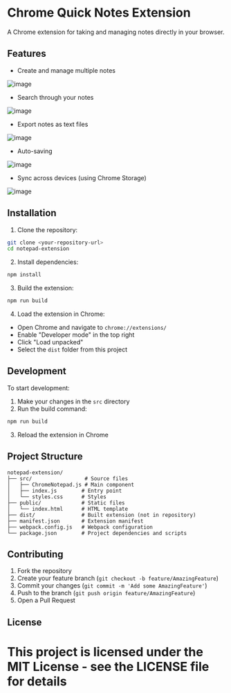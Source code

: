 # Chrome Quick Notes Extension

A Chrome extension for taking and managing notes directly in your browser.

## Features

- Create and manage multiple notes

![image](https://github.com/user-attachments/assets/e418ca66-c862-4575-a9eb-0c4303e83cf4)


- Search through your notes

![image](https://github.com/user-attachments/assets/07cbbb99-fcd3-4ede-b148-4d8e4ddc0f68)


- Export notes as text files

![image](https://github.com/user-attachments/assets/02910107-a259-40b4-adcf-827f614ffd3b)


- Auto-saving

![image](https://github.com/user-attachments/assets/d4ce015c-8db2-47a6-8975-09fda5b53e47)


- Sync across devices (using Chrome Storage)

![image](https://github.com/user-attachments/assets/81f1f9ba-f642-4a90-942f-1e17366142d6)


## Installation

1. Clone the repository:
```bash
git clone <your-repository-url>
cd notepad-extension
```

2. Install dependencies:
```bash
npm install
```

3. Build the extension:
```bash
npm run build
```

4. Load the extension in Chrome:
- Open Chrome and navigate to `chrome://extensions/`
- Enable "Developer mode" in the top right
- Click "Load unpacked"
- Select the `dist` folder from this project

## Development

To start development:

1. Make your changes in the `src` directory
2. Run the build command:
```bash
npm run build
```
3. Reload the extension in Chrome

## Project Structure

```
notepad-extension/
├── src/                 # Source files
│   ├── ChromeNotepad.js # Main component
│   ├── index.js        # Entry point
│   └── styles.css      # Styles
├── public/             # Static files
│   └── index.html      # HTML template
├── dist/               # Built extension (not in repository)
├── manifest.json       # Extension manifest
├── webpack.config.js   # Webpack configuration
└── package.json        # Project dependencies and scripts
```

## Contributing

1. Fork the repository
2. Create your feature branch (`git checkout -b feature/AmazingFeature`)
3. Commit your changes (`git commit -m 'Add some AmazingFeature'`)
4. Push to the branch (`git push origin feature/AmazingFeature`)
5. Open a Pull Request

## License

This project is licensed under the MIT License - see the LICENSE file for details
=======

